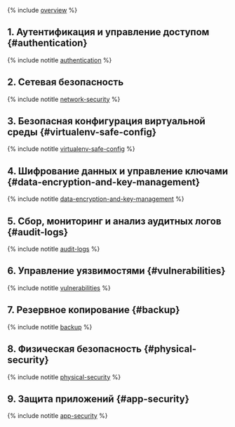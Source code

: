 {% include [overview](../../_includes/security/standard/overview.md) %}

## 1. Аутентификация и управление доступом {#authentication}

{% include notitle [authentication](../../_includes/security/standard/authentication.md) %}

## 2. Сетевая безопасность

{% include notitle [network-security](../../_includes/security/standard/network-security.md) %}

## 3. Безопасная конфигурация виртуальной среды {#virtualenv-safe-config}

{% include notitle [virtualenv-safe-config](../../_includes/security/standard/virtualenv-safe-config.md) %}

## 4. Шифрование данных и управление ключами {#data-encryption-and-key-management}

{% include notitle [data-encryption-and-key-management](../../_includes/security/standard/encryption.md) %}

## 5. Сбор, мониторинг и анализ аудитных логов {#audit-logs}

{% include notitle [audit-logs](../../_includes/security/standard/audit-logs.md) %}

## 6. Управление уязвимостями {#vulnerabilities}

{% include notitle [vulnerabilities](../../_includes/security/standard/vulnerabilities.md) %}

## 7. Резервное копирование {#backup}

{% include notitle [backup](../../_includes/security/standard/backup.md) %}

## 8. Физическая безопасность {#physical-security}

{% include notitle [physical-security](../../_includes/security/standard/physical-security.md) %}

## 9. Защита приложений {#app-security}

{% include notitle [app-security](../../_includes/security/standard/app-security.md) %}